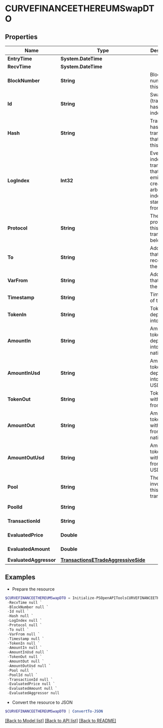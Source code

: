 # CURVEFINANCEETHEREUMSwapDTO
## Properties

Name | Type | Description | Notes
------------ | ------------- | ------------- | -------------
**EntryTime** | **System.DateTime** |  | [optional] 
**RecvTime** | **System.DateTime** |  | [optional] 
**BlockNumber** | **String** | Block number of this event | [optional] 
**Id** | **String** | Swap-(transaction hash)-(log index) | [optional] 
**Hash** | **String** | Transaction hash of the transaction that emitted this event | [optional] 
**LogIndex** | **Int32** | Event log index. For transactions that don&#39;t emit event, create arbitrary index starting from 0 | [optional] 
**Protocol** | **String** | The protocol this transaction belongs to | [optional] 
**To** | **String** | Address that received the tokens | [optional] 
**VarFrom** | **String** | Address that sent the tokens | [optional] 
**Timestamp** | **String** | Timestamp of this event | [optional] 
**TokenIn** | **String** | Token deposited into pool | [optional] 
**AmountIn** | **String** | Amount of token deposited into pool in native units | [optional] 
**AmountInUsd** | **String** | Amount of token deposited into pool in USD | [optional] 
**TokenOut** | **String** | Token withdrawn from pool | [optional] 
**AmountOut** | **String** | Amount of token withdrawn from pool in native units | [optional] 
**AmountOutUsd** | **String** | Amount of token withdrawn from pool in USD | [optional] 
**Pool** | **String** | The pool involving this transaction | [optional] 
**PoolId** | **String** |  | [optional] [readonly] 
**TransactionId** | **String** |  | [optional] [readonly] 
**EvaluatedPrice** | **Double** |  | [optional] [readonly] 
**EvaluatedAmount** | **Double** |  | [optional] [readonly] 
**EvaluatedAggressor** | [**TransactionsETradeAggressiveSide**](TransactionsETradeAggressiveSide.md) |  | [optional] 

## Examples

- Prepare the resource
```powershell
$CURVEFINANCEETHEREUMSwapDTO = Initialize-PSOpenAPIToolsCURVEFINANCEETHEREUMSwapDTO  -EntryTime null `
 -RecvTime null `
 -BlockNumber null `
 -Id null `
 -Hash null `
 -LogIndex null `
 -Protocol null `
 -To null `
 -VarFrom null `
 -Timestamp null `
 -TokenIn null `
 -AmountIn null `
 -AmountInUsd null `
 -TokenOut null `
 -AmountOut null `
 -AmountOutUsd null `
 -Pool null `
 -PoolId null `
 -TransactionId null `
 -EvaluatedPrice null `
 -EvaluatedAmount null `
 -EvaluatedAggressor null
```

- Convert the resource to JSON
```powershell
$CURVEFINANCEETHEREUMSwapDTO | ConvertTo-JSON
```

[[Back to Model list]](../README.md#documentation-for-models) [[Back to API list]](../README.md#documentation-for-api-endpoints) [[Back to README]](../README.md)

